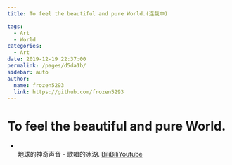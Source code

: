 ```yaml
---
title: To feel the beautiful and pure World.(连载中)

tags:
  - Art
  - World
categories: 
  - Art
date: 2019-12-19 22:37:00
permalink: /pages/d5da1b/
sidebar: auto
author: 
  name: frozen5293
  link: https://github.com/frozen5293
---
```


# __To feel the beautiful and pure World.__
- <br/>地球的神奇声音 - 歌唱的冰湖.&nbsp;[BiliBili](https://www.bilibili.com/video/av79815819)[Youtube](https://www.youtube.com/watch?v=chxn2szgEAg)